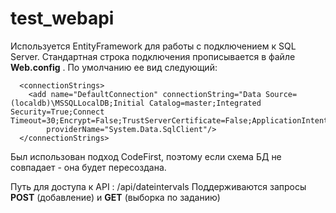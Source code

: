 # test_webapi

Используется EntityFramework для работы с подключением к SQL Server.
Стандартная  строка подключения прописывается  в файле **Web.config** .
По умолчанию ее вид следующий:

      <connectionStrings>
        <add name="DefaultConnection" connectionString="Data Source=(localdb)\MSSQLLocalDB;Initial Catalog=master;Integrated Security=True;Connect Timeout=30;Encrypt=False;TrustServerCertificate=False;ApplicationIntent=ReadWrite;MultiSubnetFailover=False;App=EntityFramework"
            providerName="System.Data.SqlClient"/>
      </connectionStrings>
Был использован подход CodeFirst, поэтому если схема БД не совпадает - она будет пересоздана.

Путь для доступа к API : /api/dateintervals
Поддерживаются  запросы **POST** (добавление) и **GET** (выборка по заданию)
